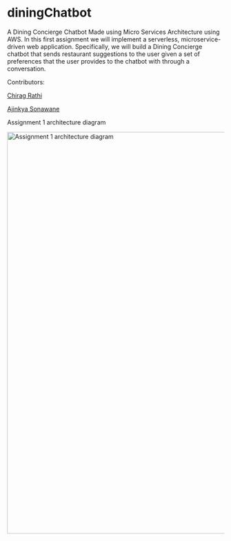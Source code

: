 # diningChatbot
A Dining Concierge Chatbot Made using Micro Services Architecture using AWS.
In this first assignment we will implement a serverless, microservice-driven web application. Specifically, we will build a Dining Concierge chatbot that sends restaurant suggestions to the user given a set of preferences that the user provides to the chatbot with through a conversation.

Contributors:

[Chirag Rathi](https://github.com/Chirag-Rathi)

[Ajinkya Sonawane](https://github.com/Ajinkya-Sonawane)

Assignment 1 architecture diagram

<img width="929" alt="Assignment 1 architecture diagram" src="https://user-images.githubusercontent.com/39911598/159023665-de2412d1-ea51-46d3-93d8-fda2b19cf171.png">

